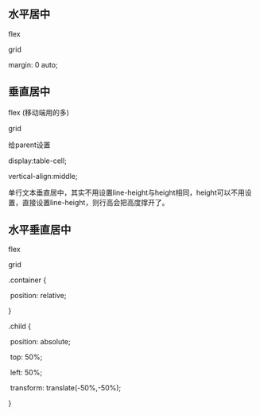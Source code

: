## 水平居中



flex

grid

margin: 0 auto;



## 垂直居中



flex (移动端用的多)

grid



给parent设置

display:table-cell;

vertical-align:middle;



单行文本垂直居中，其实不用设置line-height与height相同，height可以不用设置，直接设置line-height，则行高会把高度撑开了。



## 水平垂直居中

flex

grid



.container {

​    position: relative;

}

.child {

​    position: absolute;

​    top: 50%;

​    left: 50%;

​    transform: translate(-50%,-50%);

}